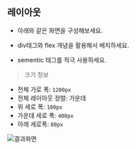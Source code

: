 ## 레이아웃

* 아래와 같은 화면을 구성해보세요. 

* div태그와 flex 개념을 활용해서 배치하세요.
* sementic 태그를 적극 사용하세요. 

> 크기 정보
* 전체 가로 폭: `1200px`
* 전체 레이아웃 정렬: 가운데
* 위 세로 폭: `100px`
* 가운데 세로 폭: `400px`
* 아래 세로폭: `80px`


![결과화면](/material/images/dulumary/web/front/layout/test02_result.png)